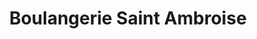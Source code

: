 ---
title: "Boulangerie Saint Ambroise"
url: /cocody/boulangerie-saint-ambroise/
shop: boulangerie
---
